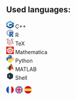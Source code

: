 ## Used languages:

<img src="icons/cpp.png" width="20" height="20"> C++  
<img src="icons/r.png" width="20" height="20"> R  
<img src="icons/tex.png" width="20" height="20"> TeX  
<img src="icons/mathematica.png" width="20" height="20">  Mathematica  
<img src="icons/python.png" width="20" height="20"> Python  
<img src="icons/matlab.png" width="20" height="20">   MATLAB  
<img src="icons/bash.png" width="20" height="20"> Shell

<img src="icons/france.png" width="20" height="20"> <img src="icons/united-kingdom.png" width="20" height="20"> <img src="icons/spain.png" width="20" height="20">

